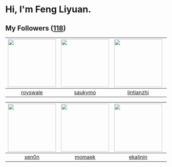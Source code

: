 # Hi, I'm Feng Liyuan.

## My Followers ([118](https://github.com/SunRunAway?tab=followers))

| <img src="https://avatars.githubusercontent.com/u/26373840?v=4" width="150" height="150" /> | <img src="https://avatars.githubusercontent.com/u/5670704?v=4" width="150" height="150" /> | <img src="https://avatars.githubusercontent.com/u/1457382?v=4" width="150" height="150" /> | <img src="https://avatars.githubusercontent.com/u/1459834?v=4" width="150" height="150" /> |
| :-----------------------------------------------------------------------------------------: | :----------------------------------------------------------------------------------------: | :----------------------------------------------------------------------------------------: | :----------------------------------------------------------------------------------------: |
|                           [royswale](https://github.com/royswale)                           |                            [saukymo](https://github.com/saukymo)                           |                         [lintianzhi](https://github.com/lintianzhi)                        |                        [songjiayang](https://github.com/songjiayang)                       |

| <img src="https://avatars.githubusercontent.com/u/1175567?v=4" width="150" height="150" /> | <img src="https://avatars.githubusercontent.com/u/3843588?v=4" width="150" height="150" /> | <img src="https://avatars.githubusercontent.com/u/234891?v=4" width="150" height="150" /> | <img src="https://avatars.githubusercontent.com/u/1070352?v=4" width="150" height="150" /> |
| :----------------------------------------------------------------------------------------: | :----------------------------------------------------------------------------------------: | :---------------------------------------------------------------------------------------: | :----------------------------------------------------------------------------------------: |
|                              [xen0n](https://github.com/xen0n)                             |                             [momaek](https://github.com/momaek)                            |                          [ekalinin](https://github.com/ekalinin)                          |                              [b41sh](https://github.com/b41sh)                             |